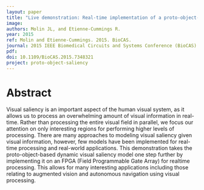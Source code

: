 ```yaml
---
layout: paper
title: "Live demonstration: Real-time implementation of a proto-object-based dynamic visual saliency model"
image:
authors: Molin JL, and Etienne-Cummings R.
year: 2015
ref: Molin and Etienne-Cummings. 2015. BioCAS.
journal: 2015 IEEE Biomedical Circuits and Systems Conference (BioCAS)
pdf:
doi: 10.1109/BioCAS.2015.7348321
project: proto-object-saliency
---
```


# Abstract
Visual saliency is an important aspect of the human visual system, as it allows us to process an overwhelming amount of visual information in real-time. Rather than processing the entire visual field in parallel, we focus our attention on only interesting regions for performing higher levels of processing. There are many approaches to modeling visual saliency given visual information, however, few models have been implemented for real-time processing and real-world applications. This demonstration takes the proto-object-based dynamic visual saliency model one step further by implementing it on an FPGA (Field Programmable Gate Array) for realtime processing. This allows for many interesting applications including those relating to augmented vision and autonomous navigation using visual processing.
